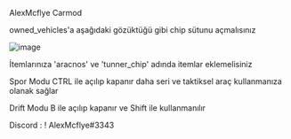 AlexMcflye Carmod

owned_vehicles'a aşağıdaki gözüktüğü gibi chip sütunu açmalısınız

![image](https://user-images.githubusercontent.com/79186965/136660251-1cb57b50-b523-414c-bffb-82a8b29a3584.png)

İtemlarınıza 'aracnos' ve 'tunner_chip' adında itemlar eklemelisiniz

Spor Modu CTRL ile açılıp kapanır daha seri ve taktiksel araç kullanmanıza olanak sağlar

Drift Modu B ile açılıp kapanır ve Shift ile kullanmanılır 

Discord : ! AlexMcflye#3343
